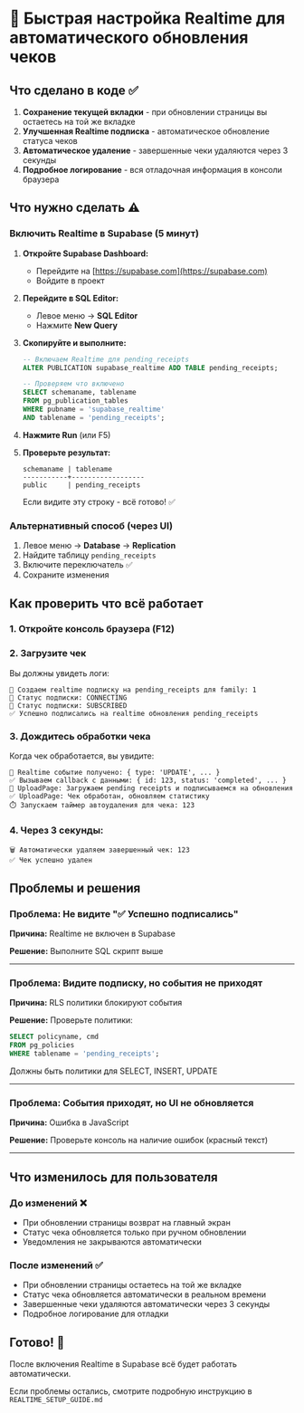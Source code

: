 # 🚀 Быстрая настройка Realtime для автоматического обновления чеков

## Что сделано в коде ✅

1. **Сохранение текущей вкладки** - при обновлении страницы вы остаетесь на той же вкладке
2. **Улучшенная Realtime подписка** - автоматическое обновление статуса чеков
3. **Автоматическое удаление** - завершенные чеки удаляются через 3 секунды
4. **Подробное логирование** - вся отладочная информация в консоли браузера

## Что нужно сделать ⚠️

### Включить Realtime в Supabase (5 минут)

1. **Откройте Supabase Dashboard:**
   - Перейдите на [https://supabase.com](https://supabase.com)
   - Войдите в проект

2. **Перейдите в SQL Editor:**
   - Левое меню → **SQL Editor**
   - Нажмите **New Query**

3. **Скопируйте и выполните:**
   ```sql
   -- Включаем Realtime для pending_receipts
   ALTER PUBLICATION supabase_realtime ADD TABLE pending_receipts;
   
   -- Проверяем что включено
   SELECT schemaname, tablename 
   FROM pg_publication_tables 
   WHERE pubname = 'supabase_realtime'
   AND tablename = 'pending_receipts';
   ```

4. **Нажмите Run** (или F5)

5. **Проверьте результат:**
   ```
   schemaname | tablename
   -----------+------------------
   public     | pending_receipts
   ```
   Если видите эту строку - всё готово! ✅

### Альтернативный способ (через UI)

1. Левое меню → **Database** → **Replication**
2. Найдите таблицу `pending_receipts`
3. Включите переключатель ✅
4. Сохраните изменения

## Как проверить что всё работает

### 1. Откройте консоль браузера (F12)

### 2. Загрузите чек

Вы должны увидеть логи:
```
🔔 Создаем realtime подписку на pending_receipts для family: 1
📡 Статус подписки: CONNECTING
📡 Статус подписки: SUBSCRIBED
✅ Успешно подписались на realtime обновления pending_receipts
```

### 3. Дождитесь обработки чека

Когда чек обработается, вы увидите:
```
📡 Realtime событие получено: { type: 'UPDATE', ... }
✅ Вызываем callback с данными: { id: 123, status: 'completed', ... }
🔄 UploadPage: Загружаем pending receipts и подписываемся на обновления
✅ UploadPage: Чек обработан, обновляем статистику
⏱️ Запускаем таймер автоудаления для чека: 123
```

### 4. Через 3 секунды:
```
🗑️ Автоматически удаляем завершенный чек: 123
✅ Чек успешно удален
```

## Проблемы и решения

### Проблема: Не видите "✅ Успешно подписались"

**Причина:** Realtime не включен в Supabase

**Решение:** Выполните SQL скрипт выше

---

### Проблема: Видите подписку, но события не приходят

**Причина:** RLS политики блокируют события

**Решение:** Проверьте политики:
```sql
SELECT policyname, cmd
FROM pg_policies
WHERE tablename = 'pending_receipts';
```

Должны быть политики для SELECT, INSERT, UPDATE

---

### Проблема: События приходят, но UI не обновляется

**Причина:** Ошибка в JavaScript

**Решение:** Проверьте консоль на наличие ошибок (красный текст)

---

## Что изменилось для пользователя

### До изменений ❌
- При обновлении страницы возврат на главный экран
- Статус чека обновляется только при ручном обновлении
- Уведомления не закрываются автоматически

### После изменений ✅
- При обновлении страницы остаетесь на той же вкладке
- Статус чека обновляется автоматически в реальном времени
- Завершенные чеки удаляются автоматически через 3 секунды
- Подробное логирование для отладки

## Готово! 🎉

После включения Realtime в Supabase всё будет работать автоматически.

Если проблемы остались, смотрите подробную инструкцию в `REALTIME_SETUP_GUIDE.md`

